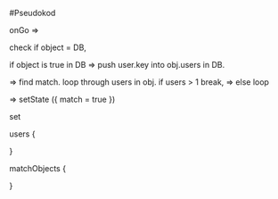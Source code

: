 #Pseudokod

onGo =>

check if object = DB,

if object is true in DB => push user.key into obj.users in DB.

=> find match. loop through users in obj. if users > 1 break,
=> else loop  

  => setState ({
    match = true
  })

set






users {

}

matchObjects {

}
